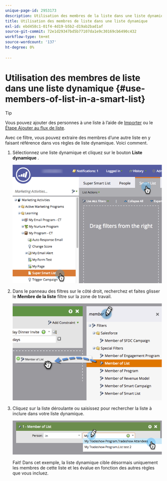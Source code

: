```yaml
---
unique-page-id: 2953173
description: Utilisation des membres de la liste dans une liste dynamique - Documents Marketo - Documentation du produit
title: Utilisation des membres de liste dans une liste dynamique
exl-id: ebd458c1-01f4-4d19-b5b2-d19ab2bad1af
source-git-commit: 72e1d29347bd5b77107da1e9c30169cb6490c432
workflow-type: tm+mt
source-wordcount: '137'
ht-degree: 0%

---
```


# Utilisation des membres de liste dans une liste dynamique {#use-members-of-list-in-a-smart-list}

>[!TIP]
>
>Vous pouvez ajouter des personnes à une liste à l’aide de [Importer](/help/marketo/getting-started/quick-wins/import-a-list-of-people.md) ou le [Étape Ajouter au flux de liste](/help/marketo/product-docs/core-marketo-concepts/smart-campaigns/flow-actions/add-to-list.md).

Avec ce filtre, vous pouvez extraire des membres d’une autre liste en y faisant référence dans vos règles de liste dynamique. Voici comment.

1. Sélectionnez une liste dynamique et cliquez sur le bouton **Liste dynamique** .

   ![](assets/smartlist-sltab.png)

1. Dans le panneau des filtres sur le côté droit, recherchez et faites glisser le **Membre de la liste** filtre sur la zone de travail.

   ![](assets/use-members-of-list-in-a-smart-list-2nd.png)

1. Cliquez sur la liste déroulante ou saisissez pour rechercher la liste à inclure dans votre liste dynamique.

   ![](assets/memberoflist.png)

   Fait! Dans cet exemple, la liste dynamique cible désormais uniquement les membres de cette liste et les évalue en fonction des autres règles que vous incluez.
